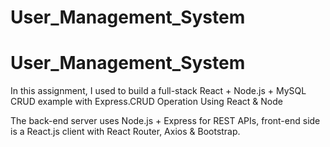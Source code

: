 # User_Management_System

# User_Management_System  

In this assignment, I used to build a full-stack React + Node.js + MySQL CRUD example with Express.CRUD Operation Using React & Node

The back-end server uses Node.js + Express for REST APIs, front-end side is a React.js client with React Router, Axios & Bootstrap.

